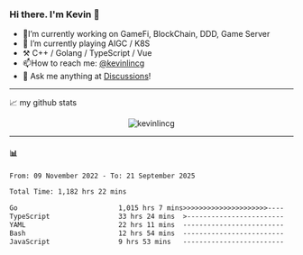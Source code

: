 ### Hi there. I'm Kevin 👋

- 🔭I’m currently working on GameFi, BlockChain, DDD, Game Server
- 🌱 I’m currently playing AIGC / K8S
-   :hammer_and_pick: C++ / Golang / TypeScript / Vue
- 📫How to reach me: [@kevinlincg](https://twitter.com/kevinlincg) 
-   :thought_balloon: Ask me anything at [Discussions](https://github.com/kevinlincg/kevinlincg/issues/new)!

---

📈 my github stats

<p align="center"> <img src="https://github-readme-stats-ouuan.vercel.app/api?username=kevinlincg&theme=dark&show_icons=true&count_private=true" alt="kevinlincg" />

---

#### :bar_chart: 

<!--START_SECTION:waka-->

```txt
From: 09 November 2022 - To: 21 September 2025

Total Time: 1,182 hrs 22 mins

Go                         1,015 hrs 7 mins>>>>>>>>>>>>>>>>>>>>>----   85.85 %
TypeScript                 33 hrs 24 mins  >------------------------   02.83 %
YAML                       22 hrs 11 mins  -------------------------   01.88 %
Bash                       12 hrs 54 mins  -------------------------   01.09 %
JavaScript                 9 hrs 53 mins   -------------------------   00.84 %
```

<!--END_SECTION:waka-->

